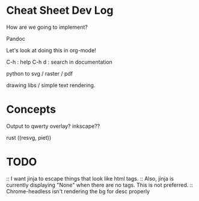# Cheat Sheet Dev Log

How are we going to implement?

Pandoc

Let's look at doing this in org-mode!

C-h : help
C-h d : search in documentation


python to svg / raster / pdf

drawing libs / simple text rendering.

# Concepts

Output to qwerty overlay?
inkscape??

rust ((resvg, piet))


# TODO

:: I want jinja to escape things that look like html tags.
:: Also, jinja is currently displaying "None" when there are no tags.  This is not preferred.
:: Chrome-headless isn't rendering the bg for desc properly

